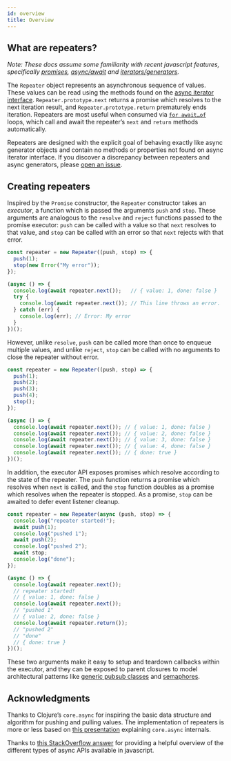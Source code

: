```yaml
---
id: overview
title: Overview
---
```


## What are repeaters?

*Note: These docs assume some familiarity with recent javascript features, specifically [promises](https://developer.mozilla.org/en-US/docs/Learn/JavaScript/Asynchronous/Promises), [async/await](https://developer.mozilla.org/en-US/docs/Learn/JavaScript/Asynchronous/Async_await) and [iterators/generators](https://developer.mozilla.org/en-US/docs/Web/JavaScript/Guide/Iterators_and_Generators).*

The `Repeater` object represents an asynchronous sequence of values. These values can be read using the methods found on the [async iterator interface](https://tc39.es/ecma262/#sec-asynciterator-interface). `Repeater.prototype.next` returns a promise which resolves to the next iteration result, and `Repeater.prototype.return` prematurely ends iteration. Repeaters are most useful when consumed via [`for await…of`](https://developer.mozilla.org/en-US/docs/Web/JavaScript/Reference/Statements/for-await...of) loops, which call and await the repeater’s `next` and `return` methods automatically.

Repeaters are designed with the explicit goal of behaving exactly like async generator objects and contain no methods or properties not found on async iterator interface. If you discover a discrepancy between repeaters and async generators, please [open an issue](https://github.com/repeaterjs/repeater/issues/new).

## Creating repeaters

Inspired by the `Promise` constructor, the `Repeater` constructor takes an *executor*, a function which is passed the arguments `push` and `stop`. These arguments are analogous to the `resolve` and `reject` functions passed to the promise executor: `push` can be called with a value so that `next` resolves to that value, and `stop` can be called with an error so that `next` rejects with that error.

```js
const repeater = new Repeater((push, stop) => {
  push(1);
  stop(new Error("My error"));
});

(async () => {
  console.log(await repeater.next());   // { value: 1, done: false }
  try {
    console.log(await repeater.next()); // This line throws an error.
  } catch (err) {
    console.log(err); // Error: My error
  }
})();
```

However, unlike `resolve`, `push` can be called more than once to enqueue multiple values, and unlike `reject`, `stop` can be called with no arguments to close the repeater without error.

```js
const repeater = new Repeater((push, stop) => {
  push(1);
  push(2);
  push(3);
  push(4);
  stop();
});

(async () => {
  console.log(await repeater.next()); // { value: 1, done: false }
  console.log(await repeater.next()); // { value: 2, done: false }
  console.log(await repeater.next()); // { value: 3, done: false }
  console.log(await repeater.next()); // { value: 4, done: false }
  console.log(await repeater.next()); // { done: true }
})();
```

In addition, the executor API exposes promises which resolve according to the state of the repeater. The `push` function returns a promise which resolves when `next` is called, and the `stop` function doubles as a promise which resolves when the repeater is stopped. As a promise, `stop` can be awaited to defer event listener cleanup.

```js
const repeater = new Repeater(async (push, stop) => {
  console.log("repeater started!");
  await push(1);
  console.log("pushed 1");
  await push(2);
  console.log("pushed 2");
  await stop;
  console.log("done");
});

(async () => {
  console.log(await repeater.next());
  // repeater started!
  // { value: 1, done: false }
  console.log(await repeater.next());
  // "pushed 1"
  // { value: 2, done: false }
  console.log(await repeater.return());
  // "pushed 2"
  // "done"
  // { done: true }
})();
```

These two arguments make it easy to setup and teardown callbacks within the executor, and they can be exposed to parent closures to model architectural patterns like [generic pubsub classes](https://github.com/repeaterjs/repeater/blob/master/packages/pubsub) and [semaphores](https://github.com/repeaterjs/repeater/blob/master/packages/limiters).

## Acknowledgments

Thanks to Clojure’s `core.async` for inspiring the basic data structure and algorithm for pushing and pulling values. The implementation of repeaters is more or less based on [this presentation](https://vimeo.com/100518968) explaining `core.async` internals.

Thanks to [this StackOverflow answer](https://stackoverflow.com/a/47214496/1825413) for providing a helpful overview of the different types of async APIs available in javascript.
